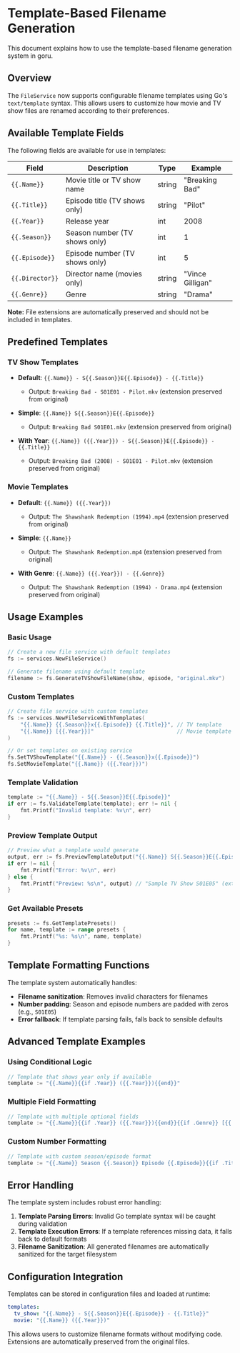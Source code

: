 # Template-Based Filename Generation

This document explains how to use the template-based filename generation system in goru.

## Overview

The `FileService` now supports configurable filename templates using Go's `text/template` syntax. This allows users to customize how movie and TV show files are renamed according to their preferences.

## Available Template Fields

The following fields are available for use in templates:

| Field | Description | Type | Example |
|-------|-------------|------|---------|
| `{{.Name}}` | Movie title or TV show name | string | "Breaking Bad" |
| `{{.Title}}` | Episode title (TV shows only) | string | "Pilot" |
| `{{.Year}}` | Release year | int | 2008 |
| `{{.Season}}` | Season number (TV shows only) | int | 1 |
| `{{.Episode}}` | Episode number (TV shows only) | int | 5 |
| `{{.Director}}` | Director name (movies only) | string | "Vince Gilligan" |
| `{{.Genre}}` | Genre | string | "Drama" |

**Note:** File extensions are automatically preserved and should not be included in templates.

## Predefined Templates

### TV Show Templates

- **Default**: `{{.Name}} - S{{.Season}}E{{.Episode}} - {{.Title}}`
  - Output: `Breaking Bad - S01E01 - Pilot.mkv` (extension preserved from original)

- **Simple**: `{{.Name}} S{{.Season}}E{{.Episode}}`
  - Output: `Breaking Bad S01E01.mkv` (extension preserved from original)

- **With Year**: `{{.Name}} ({{.Year}}) - S{{.Season}}E{{.Episode}} - {{.Title}}`
  - Output: `Breaking Bad (2008) - S01E01 - Pilot.mkv` (extension preserved from original)

### Movie Templates

- **Default**: `{{.Name}} ({{.Year}})`
  - Output: `The Shawshank Redemption (1994).mp4` (extension preserved from original)

- **Simple**: `{{.Name}}`
  - Output: `The Shawshank Redemption.mp4` (extension preserved from original)

- **With Genre**: `{{.Name}} ({{.Year}}) - {{.Genre}}`
  - Output: `The Shawshank Redemption (1994) - Drama.mp4` (extension preserved from original)

## Usage Examples

### Basic Usage

```go
// Create a new file service with default templates
fs := services.NewFileService()

// Generate filename using default template
filename := fs.GenerateTVShowFileName(show, episode, "original.mkv")
```

### Custom Templates

```go
// Create file service with custom templates
fs := services.NewFileServiceWithTemplates(
    "{{.Name}} {{.Season}}x{{.Episode}} {{.Title}}", // TV template
    "{{.Name}} [{{.Year}}]"                          // Movie template
)

// Or set templates on existing service
fs.SetTVShowTemplate("{{.Name}} - {{.Season}}x{{.Episode}}")
fs.SetMovieTemplate("{{.Name}} ({{.Year}})")
```

### Template Validation

```go
template := "{{.Name}} - S{{.Season}}E{{.Episode}}"
if err := fs.ValidateTemplate(template); err != nil {
    fmt.Printf("Invalid template: %v\n", err)
}
```

### Preview Template Output

```go
// Preview what a template would generate
output, err := fs.PreviewTemplateOutput("{{.Name}} S{{.Season}}E{{.Episode}}", false)
if err != nil {
    fmt.Printf("Error: %v\n", err)
} else {
    fmt.Printf("Preview: %s\n", output) // "Sample TV Show S01E05" (extension added automatically)
}
```

### Get Available Presets

```go
presets := fs.GetTemplatePresets()
for name, template := range presets {
    fmt.Printf("%s: %s\n", name, template)
}
```

## Template Formatting Functions

The template system automatically handles:

- **Filename sanitization**: Removes invalid characters for filenames
- **Number padding**: Season and episode numbers are padded with zeros (e.g., `S01E05`)
- **Error fallback**: If template parsing fails, falls back to sensible defaults

## Advanced Template Examples

### Using Conditional Logic

```go
// Template that shows year only if available
template := "{{.Name}}{{if .Year}} ({{.Year}}){{end}}"
```

### Multiple Field Formatting

```go
// Template with multiple optional fields
template := "{{.Name}}{{if .Year}} ({{.Year}}){{end}}{{if .Genre}} [{{.Genre}}]{{end}}"
```

### Custom Number Formatting

```go
// Template with custom season/episode format
template := "{{.Name}} Season {{.Season}} Episode {{.Episode}}{{if .Title}} - {{.Title}}{{end}}"
```

## Error Handling

The template system includes robust error handling:

1. **Template Parsing Errors**: Invalid Go template syntax will be caught during validation
2. **Template Execution Errors**: If a template references missing data, it falls back to default formats
3. **Filename Sanitization**: All generated filenames are automatically sanitized for the target filesystem

## Configuration Integration

Templates can be stored in configuration files and loaded at runtime:

```yaml
templates:
  tv_show: "{{.Name}} - S{{.Season}}E{{.Episode}} - {{.Title}}"
  movie: "{{.Name}} ({{.Year}})"
```

This allows users to customize filename formats without modifying code. Extensions are automatically preserved from the original files.
